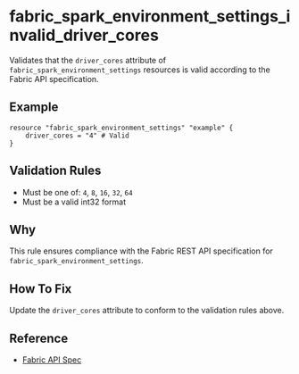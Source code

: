 # fabric_spark_environment_settings_invalid_driver_cores

Validates that the `driver_cores` attribute of `fabric_spark_environment_settings` resources is valid according to the Fabric API specification.

## Example

```hcl
resource "fabric_spark_environment_settings" "example" {
    driver_cores = "4" # Valid
}
```

## Validation Rules

- Must be one of: `4`, `8`, `16`, `32`, `64`
- Must be a valid int32 format


## Why

This rule ensures compliance with the Fabric REST API specification for `fabric_spark_environment_settings`.

## How To Fix

Update the `driver_cores` attribute to conform to the validation rules above.

## Reference

- [Fabric API Spec](https://github.com/microsoft/fabric-rest-api-specs/tree/main/environment/definitions.json)
